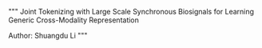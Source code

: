 """
Joint Tokenizing with Large Scale Synchronous Biosignals for 
Learning Generic Cross-Modality Representation 

Author: Shuangdu Li
"""